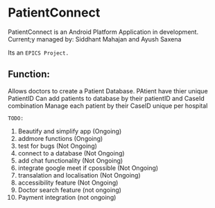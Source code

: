 # PatientConnect

PatientConnect is an Android Platform Application in development.
Current;y managed by: Siddhant Mahajan and Ayush Saxena

Its an ```EPICS Project.```

## Function:
Allows doctors to create a Patient Database.
PAtient have thier unique PatientID
Can add patients to database by their patientID and CaseId combination
Manage each patient by their CaseID unique per hospital

`TODO:`
1. Beautify and simplify app (Ongoing)
2. addmore functions (Ongoing)
3. test for bugs (Not Ongoing)
4. connect to a database (Not Ongoing)
5. add chat functionality (Not Ongoing)
6. integrate google meet if cpossible (Not Ongoing)
7. transalation and localisation (Not Ongoing)
8. accessibility feature (Not Ongoing)
9. Doctor search feature (not ongoing)
10. Payment integration (not ongoing)